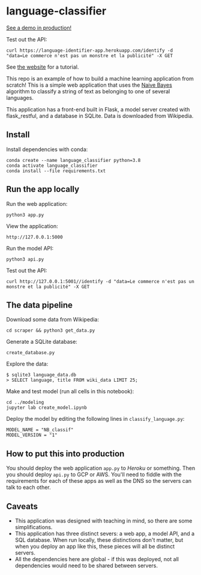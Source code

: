 # language-classifier

[See a demo in production!](https://language-identifier-app.herokuapp.com/)

Test out the API:

~~~shell
curl https://language-identifier-app.herokuapp.com/identify -d "data=Le commerce n'est pas un monstre et la publicité" -X GET
~~~

See [the website](https://camtsmith.com/articles/2021-02/how-to-build-ml-app-from-scratch) for a tutorial.

This repo is an example of how to build a machine learning application from scratch! This is a simple web application that uses the [Naive Bayes](https://en.wikipedia.org/wiki/Naive_Bayes_classifier#Multinomial_na%C3%AFve_Bayes) algorithm to classify a string of text as belonging to one of several languages.

This application has a front-end built in Flask, a model server created with flask_restful, and a database in SQLite. Data is downloaded from Wikipedia.

## Install

Install dependencies with conda:

~~~shell
conda create --name language_classifier python=3.8
conda activate language_classifier
conda install --file requirements.txt
~~~


## Run the app locally

Run the web application:

~~~shell
python3 app.py
~~~

View the application:

~~~shell
http://127.0.0.1:5000
~~~

Run the model API:

~~~shell
python3 api.py
~~~

Test out the API:

~~~shell
curl http://127.0.0.1:5001//identify -d "data=Le commerce n'est pas un monstre et la publicité" -X GET
~~~


## The data pipeline

Download some data from Wikipedia:

~~~shell
cd scraper && python3 get_data.py
~~~

Generate a SQLite database:

~~~shell
create_database.py
~~~

Explore the data:

~~~shell
$ sqlite3 language_data.db
> SELECT language, title FROM wiki_data LIMIT 25;
~~~

Make and test model (run all cells in this notebook):

~~~shell
cd ../modeling
jupyter lab create_model.ipynb
~~~

Deploy the model by editing the following lines in `classify_language.py`:

~~~shell
MODEL_NAME = "NB_classif"
MODEL_VERSION = "1"
~~~


## How to put this into production

You should deploy the web application `app.py` to _Heroku_ or something. Then you should deploy `api.py` to GCP or AWS. You'll need to fiddle with the requirements for each of these apps as well as the DNS so the servers can talk to each other.

## Caveats
- This application was designed with teaching in mind, so there are some simplifications.
- This application has three distinct severs: a web app, a model API, and a SQL database. When run locally, these distinctions don't matter, but when you deploy an app like this, these pieces will all be distinct servers.
- All the dependencies here are global - if this was deployed, not all dependencies would need to be shared between servers.

